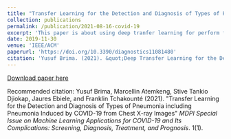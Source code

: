 ```yaml
---
title: "Transfer Learning for the Detection and Diagnosis of Types of Pneumonia including Pneumonia Induced by COVID-19 from Chest X-ray Images"
collection: publications
permalink: /publication/2021-08-16-covid-19
excerpt: 'This paper is about using deep tranfer learning for perform fine-grain brain mri classification'
date: 2019-11-30
venue: 'IEEE/ACM'
paperurl: 'https://doi.org/10.3390/diagnostics11081480'
citation: 'Yusuf Brima. (2021). &quot;Deep Transfer Learning for the Detection and Diagnosis of Types of Pneumonia including Pneumonia Induced by COVID-19 from Chest X-ray Images.&quot; <i>MDPI Special Issue on  Machine Learning Applications for COVID-19 and Its Complications: Screening, Diagnosis, Treatment, and Prognosis</i>. 1(1).'
---
```


[Download paper here](https://doi.org/10.3390/diagnostics11081480)

Recommended citation: Yusuf Brima, Marcellin Atemkeng, Stive Tankio Djiokap, Jaures Ebiele, and Franklin Tchakounté  (2021). "Transfer Learning for the Detection and Diagnosis of Types of Pneumonia including Pneumonia Induced by COVID-19 from Chest X-ray Images" <i>MDPI Special Issue on  Machine Learning Applications for COVID-19 and Its Complications: Screening, Diagnosis, Treatment, and Prognosis</i>. 1(1).
